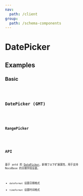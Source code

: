 ```yaml
---
nav:
  path: /client
group:
  path: /schema-components
---
```


# DatePicker

## Examples

### Basic

<code src="./demos/demo1.tsx" />

### DatePicker (GMT)

<code src="./demos/demo3.tsx" />

### RangePicker

<code src="./demos/demo2.tsx" />

## API

基于 antd 的 [DatePicker](https://ant.design/components/date-picker/#API)，新增了以下扩展属性，用于支持 NocoBase 的日期字段设置。

- `dateFormat` 设置日期格式
- `timeFormat` 设置时间格式
